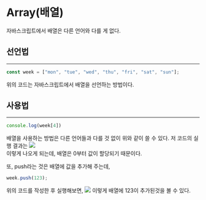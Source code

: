 # Array(배열)

자바스크립트에서 배열은 다른 언어와 다를 게 없다.
 ## 선언법
 ---- 
```javascript
const week = ["mon", "tue", "wed", "thu", "fri", "sat", "sun"];
```
위의 코드는 자바스크립트에서 배열을 선언하는 방법이다.


## 사용법
---
```javascript
console.log(week[4])
```

배열을 사용하는 방법은 다른 언어들과 다를 것 없이 위와 같이 쓸 수 있다. 저 코드의 실행 결과는 
![](https://media.discordapp.net/attachments/1019884911802454016/1082918476496240680/image.png?width=176&height=65)  
이렇게 나오게 되는데, 배열은 0부터 값이 할당되기 때문이다.

또, push라는 것은 배열에 값을 추가해 주는데,
```javascript
week.push(123);
```
위의 코드를 작성한 후 실행해보면, 
![](https://cdn.discordapp.com/attachments/1019884911802454016/1082919704361975849/image.png)
이렇게 배열에 123이 추가된것을 볼 수 있다. 
